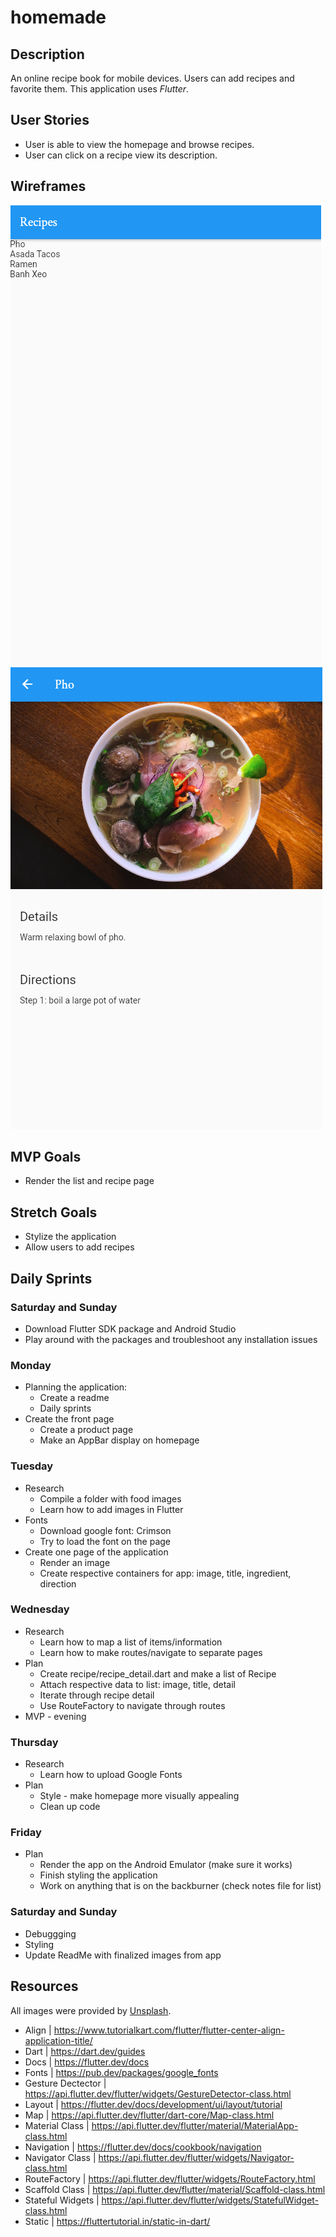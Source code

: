 # homemade

## Description
An online recipe book for mobile devices. Users can add recipes and favorite them. This application uses <i>Flutter</i>.

## User Stories

* User is able to view the homepage and browse recipes.
* User can click on a recipe view its description.

## Wireframes

![main](/public/images/homepage.PNG)
![main](/public/images/homemade.PNG)


## MVP Goals

* Render the list and recipe page

## Stretch Goals

* Stylize the application
* Allow users to add recipes  

## Daily Sprints

### Saturday and Sunday
* Download Flutter SDK package and Android Studio
* Play around with the packages and troubleshoot any installation issues

### Monday
* Planning the application:
    * Create a readme 
    * Daily sprints 
* Create the front page
    * Create a product page
    * Make an AppBar display on homepage

### Tuesday
* Research
    * Compile a folder with food images
    * Learn how to add images in Flutter
* Fonts
    * Download google font: Crimson
    * Try to load the font on the page
* Create one page of the application
    * Render an image
    * Create respective containers for app: image, title, ingredient, direction

### Wednesday
* Research
    * Learn how to map a list of items/information
    * Learn how to make routes/navigate to separate pages
* Plan
    * Create recipe/recipe_detail.dart and make a list of Recipe
    * Attach respective data to list: image, title, detail
    * Iterate through recipe detail 
    * Use RouteFactory to navigate through routes
* MVP - evening

### Thursday
* Research
    * Learn how to upload Google Fonts 
* Plan
    * Style - make homepage more visually appealing
    * Clean up code 

### Friday
* Plan
    * Render the app on the Android Emulator (make sure it works)
    * Finish styling the application
    * Work on anything that is on the backburner (check notes file for list)

### Saturday and Sunday
* Debuggging
* Styling
* Update ReadMe with finalized images from app

## Resources
All images were provided by [Unsplash](http://unsplash.com/).

* Align | https://www.tutorialkart.com/flutter/flutter-center-align-application-title/
* Dart | https://dart.dev/guides
* Docs | https://flutter.dev/docs
* Fonts | https://pub.dev/packages/google_fonts
* Gesture Dectector | https://api.flutter.dev/flutter/widgets/GestureDetector-class.html
* Layout | https://flutter.dev/docs/development/ui/layout/tutorial
* Map | https://api.flutter.dev/flutter/dart-core/Map-class.html
* Material Class | https://api.flutter.dev/flutter/material/MaterialApp-class.html
* Navigation | https://flutter.dev/docs/cookbook/navigation
* Navigator Class | https://api.flutter.dev/flutter/widgets/Navigator-class.html
* RouteFactory | https://api.flutter.dev/flutter/widgets/RouteFactory.html
* Scaffold Class | https://api.flutter.dev/flutter/material/Scaffold-class.html
* Stateful Widgets | https://api.flutter.dev/flutter/widgets/StatefulWidget-class.html
* Static | https://fluttertutorial.in/static-in-dart/
